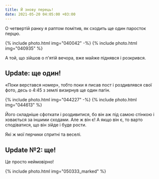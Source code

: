 ```yaml
---
title: Й знову перець!
date: 2021-05-20 04:05:00 +03:00
---
```


О четвертій ранку я раптом помітив, як сходить ще один паросток перцю.

{% include photo.html img="040042" -%}
{% include photo.html img="040935" %}

А той, що зійшов о п'ятій вечора, вже майже піднявся і розкрився.


Update: ще один!
----------------

«Поки верстався номер», тобто поки я писав пост і роздивлявся свої фото, десь о 4:45 з землі визирнув ще один пагін.

{% include photo.html img="044227" -%}
{% include photo.html img="044613" %}

Його складніше сфоткати і роздивитися, бо він аж під самою стінкою і ховається за іншими сходами. Але ж він є! А якщо він є, то варто сподіватися, що він зійде і буде рости.

Які ж мої перчики спритні та веселі.


Update №2: ще!
--------------

Це просто неймовірно!

{% include photo.html img="050333_marked" %}
